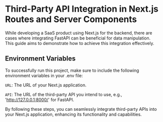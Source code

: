 # Third-Party API Integration in Next.js Routes and Server Components

While developing a SaaS product using Next.js for the backend, there are cases where integrating FastAPI can be beneficial for data manipulation. This guide aims to demonstrate how to achieve this integration effectively.

## Environment Variables

To successfully run this project, make sure to include the following environment variables in your .env file:

`URL`: The URL of your Next.js application.

`API`: The URL of the third-party API you intend to use, e.g., 'http://127.0.0.1:8000/' for FastAPI.

By following these steps, you can seamlessly integrate third-party APIs into your Next.js application, enhancing its functionality and capabilities.
